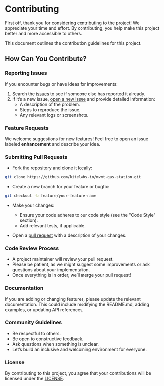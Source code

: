 # Contributing

First off, thank you for considering contributing to the project! We appreciate your time and effort. By contributing, you help make this project better and more accessible to others.

This document outlines the contribution guidelines for this project.

## How Can You Contribute?

### Reporting Issues

If you encounter bugs or have ideas for improvements:

1. Search the [issues](https://github.com/kitelabs-io/mvmt-gas-station/issues) to see if someone else has reported it already.
2. If it’s a new issue, [open a new issue](https://github.com/kitelabs-io/mvmt-gas-station/issues/new) and provide detailed information:
   - A description of the problem.
   - Steps to reproduce the issue.
   - Any relevant logs or screenshots.

### Feature Requests

We welcome suggestions for new features! Feel free to open an issue labeled **enhancement** and describe your idea.

### Submitting Pull Requests

- Fork the repository and clone it locally:

```bash
git clone https://github.com/kitelabs-io/mvmt-gas-station.git
```

- Create a new branch for your feature or bugfix:

```bash
git checkout -b feature/your-feature-name
```

- Make your changes:

  - Ensure your code adheres to our code style (see the "Code Style" section).
  - Add relevant tests, if applicable.

- Open a [pull request](https://github.com/kitelabs-io/mvmt-gas-station/pulls) with a description of your changes.

### Code Review Process

- A project maintainer will review your pull request.
- Please be patient, as we might suggest some improvements or ask questions about your implementation.
- Once everything is in order, we’ll merge your pull request!

### Documentation

If you are adding or changing features, please update the relevant documentation. This could include modifying the README.md, adding examples, or updating API references.

### Community Guidelines

- Be respectful to others.
- Be open to constructive feedback.
- Ask questions when something is unclear.
- Let’s build an inclusive and welcoming environment for everyone.

### License

By contributing to this project, you agree that your contributions will be licensed under the [LICENSE](./LICENSE).
